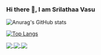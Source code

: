 ### Hi there :wave:, I am Srilathaa Vasu

<!--
**Sri1712/Sri1712** is a ✨ _special_ ✨ repository because its `README.md` (this file) appears on your GitHub profile.

Here are some ideas to get you started:

- 🔭 I’m currently working on ...
- 🌱 I’m currently learning ...
- 👯 I’m looking to collaborate on ...
- 🤔 I’m looking for help with ...
- 💬 Ask me about ...
- 📫 How to reach me: ...
- 😄 Pronouns: ...
- ⚡ Fun fact: ...
--->

![Anurag's GitHub stats](https://github-readme-stats.vercel.app/api?username=Sri1712&show_icons=true&theme=radical)

[![Top Langs](https://github-readme-stats.vercel.app/api/top-langs/?username=Sri1712)](https://github.com/anuraghazra/github-readme-stats)

<a href="https://github.com/Sri1712/Curry-Box">
  <img align="center" src="https://github-readme-stats.vercel.app/api/pin/?username=Sri1712&repo=Curry-Box&theme=radical" />
</a>

<a href="https://github.com/Sri1712/Burger-Truck">
  <img align="center" src="https://github-readme-stats.vercel.app/api/pin/?username=Sri1712&repo=Burger-Truck&theme=radical" />
</a>


<a href="https://github.com/Sri1712/Maths_Tutorials_Web">
  <img align="center" src="https://github-readme-stats.vercel.app/api/pin/?username=Sri1712&repo=Maths_Tutorials_Web&theme=radical" />
</a>
